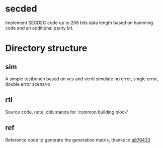 # secded
Implement SECDEC code up to 256 bits data length based on hamming code and an additional parity bit.
# Directory structure
## sim
A simple testbench based on vcs and verdi
simulate no error, single error, double error scenario
## rtl
Source code, note, cbb stands for 'common building block'
## ref
Reference code to generate the generation matrix, thanks to [a876433](https://github.com/aa876433/SECDED_hamming_code) 
